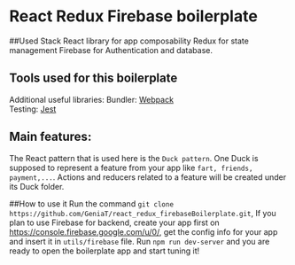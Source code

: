 # React Redux Firebase boilerplate
##Used Stack
React library for app composability
Redux for state management
Firebase for Authentication and database.

## Tools used for this boilerplate

Additional useful libraries:
Bundler: <a href="https://webpack.js.org/">Webpack</a><br>
Testing: <a href="https://facebook.github.io/jest/">Jest</a>

## Main features:
The React pattern that is used here is the `Duck pattern`. One Duck is supposed to represent a feature from your app like `fart, friends, payment,...`. Actions and reducers related to a feature will be created under its Duck folder.

##How to use it
Run the command `git clone https://github.com/GeniaT/react_redux_firebaseBoilerplate.git`,
If you plan to use Firebase for backend, create your app first on https://console.firebase.google.com/u/0/, get the config info for your app and insert it in `utils/firebase` file.
Run `npm run dev-server` and you are ready to open the boilerplate app and start tuning it!
